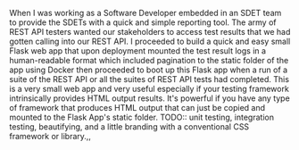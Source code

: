 When I was working as a Software Developer embedded in an SDET team to provide the SDETs with a quick and simple reporting tool. The army of REST API testers wanted our stakeholders to access test results that we had gotten calling into our REST API. I proceeded to build a quick and easy small Flask web app that upon deployment mounted the test result logs in a human-readable format which included pagination to the static folder of the app using Docker then proceeded to boot up this Flask app when a run of a suite of the REST API or all the suites of REST API tests had completed.  This is a very small web app and very useful especially if your testing framework intrinsically provides HTML output results.  It's powerful if you have any type of framework that produces HTML output that can just be copied and mounted to the Flask App's static folder. 
TODO:: unit testing, integration testing, beautifying, and a little branding with a conventional CSS framework or library.,, 
